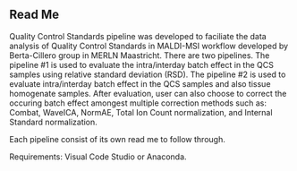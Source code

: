 <h2>Read Me</h2>
<p>Quality Control Standards pipeline was developed to faciliate the data analysis of Quality Control Standards in MALDI-MSI workflow developed by Berta-Cillero group in MERLN Maastricht. There are two pipelines. The pipeline #1 is used to evaluate the intra/interday batch effect in the QCS samples using relative standard deviation (RSD). The pipeline #2 is used to evaluate intra/interday batch effect in the QCS samples and also tissue homogenate samples. After evaluation, user can also choose to correct the occuring batch effect amongest multiple correction methods such as: Combat, WaveICA, NormAE, Total Ion Count normalization, and Internal Standard normalization.<p>
<p>Each pipeline consist of its own read me to follow through.<p>
<p>Requirements: Visual Code Studio or Anaconda.<p> 

